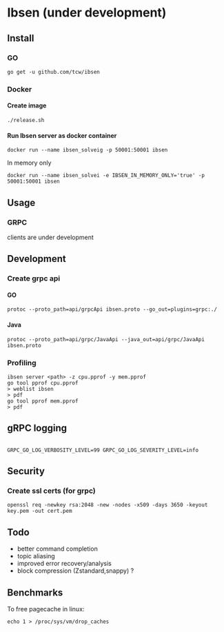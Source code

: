 # Ibsen (under development)

## Install

### GO

```shell script
go get -u github.com/tcw/ibsen
```

### Docker

#### Create image

```shell script
./release.sh
```

#### Run Ibsen server as docker container

```shell script
docker run --name ibsen_solveig -p 50001:50001 ibsen
```

In memory only
```shell script
docker run --name ibsen_solvei -e IBSEN_IN_MEMORY_ONLY='true' -p 50001:50001 ibsen
```

## Usage

### GRPC

clients are under development

## Development

### Create grpc api

#### GO

```shell script
protoc --proto_path=api/grpcApi ibsen.proto --go_out=plugins=grpc:./
```

#### Java

```shell script
protoc --proto_path=api/grpc/JavaApi --java_out=api/grpc/JavaApi ibsen.proto
```

### Profiling

```shell script
ibsen server <path> -z cpu.pprof -y mem.pprof
go tool pprof cpu.pprof
> weblist ibsen
> pdf
go tool pprof mem.pprof
> pdf
```

## gRPC logging

```shell script

GRPC_GO_LOG_VERBOSITY_LEVEL=99 GRPC_GO_LOG_SEVERITY_LEVEL=info 

```

## Security

### Create ssl certs (for grpc)

```shell script
openssl req -newkey rsa:2048 -new -nodes -x509 -days 3650 -keyout key.pem -out cert.pem
```

## Todo

- better command completion
- topic aliasing
- improved error recovery/analysis
- block compression (Zstandard,snappy) ?

## Benchmarks

To free pagecache in linux:
```shell script
echo 1 > /proc/sys/vm/drop_caches 
```